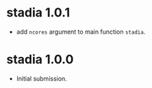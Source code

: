 # stadia 1.0.1

* add `ncores` argument to main function `stadia`.

# stadia 1.0.0

* Initial submission.
